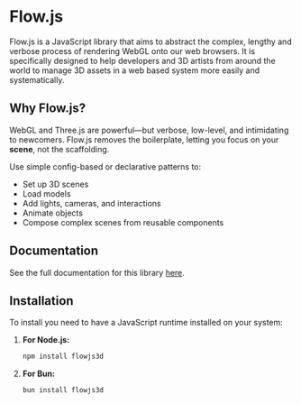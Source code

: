 # Flow.js

Flow.js is a JavaScript library that aims to abstract the complex, lengthy and verbose process of rendering WebGL onto our web browsers. It is specifically designed to help developers and 3D artists from around the world to manage 3D assets in a web based system more easily and systematically.

## Why Flow.js?

WebGL and Three.js are powerful—but verbose, low-level, and intimidating to newcomers. Flow.js removes the boilerplate, letting you focus on your **scene**, not the scaffolding.

Use simple config-based or declarative patterns to:
- Set up 3D scenes
- Load models
- Add lights, cameras, and interactions
- Animate objects
- Compose complex scenes from reusable components

## Documentation

See the full documentation for this library [here](https://google.com).

## Installation

To install you need to have a JavaScript runtime installed on your system:

1. **For Node.js:**
   ```bash
   npm install flowjs3d

2. **For Bun:**
   ```bash
   bun install flowjs3d